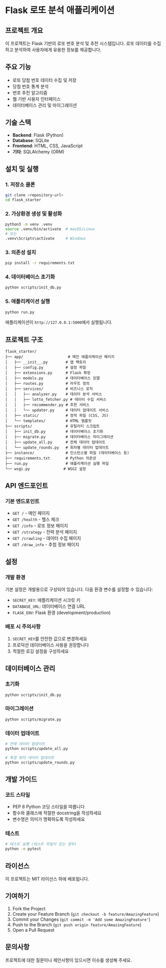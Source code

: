 # Flask 로또 분석 애플리케이션

## 프로젝트 개요

이 프로젝트는 Flask 기반의 로또 번호 분석 및 추천 시스템입니다. 로또 데이터를 수집하고 분석하여 사용자에게 유용한 정보를 제공합니다.

## 주요 기능

- 로또 당첨 번호 데이터 수집 및 저장
- 당첨 번호 통계 분석
- 번호 추천 알고리즘
- 웹 기반 사용자 인터페이스
- 데이터베이스 관리 및 마이그레이션

## 기술 스택

- **Backend**: Flask (Python)
- **Database**: SQLite
- **Frontend**: HTML, CSS, JavaScript
- **기타**: SQLAlchemy (ORM)

## 설치 및 실행

### 1. 저장소 클론
```bash
git clone <repository-url>
cd flask_starter
```

### 2. 가상환경 생성 및 활성화
```bash
python3 -m venv .venv
source .venv/bin/activate  # macOS/Linux
# 또는
.venv\Scripts\activate     # Windows
```

### 3. 의존성 설치
```bash
pip install -r requirements.txt
```

### 4. 데이터베이스 초기화
```bash
python scripts/init_db.py
```

### 5. 애플리케이션 실행
```bash
python run.py
```

애플리케이션이 `http://127.0.0.1:5000`에서 실행됩니다.

## 프로젝트 구조

```
flask_starter/
├── app/                    # 메인 애플리케이션 패키지
│   ├── __init__.py        # 앱 팩토리
│   ├── config.py          # 설정 파일
│   ├── extensions.py      # Flask 확장
│   ├── models.py          # 데이터베이스 모델
│   ├── routes.py          # 라우트 정의
│   ├── services/          # 비즈니스 로직
│   │   ├── analyzer.py    # 데이터 분석 서비스
│   │   ├── lotto_fetcher.py # 데이터 수집 서비스
│   │   ├── recommender.py # 추천 서비스
│   │   └── updater.py     # 데이터 업데이트 서비스
│   ├── static/            # 정적 파일 (CSS, JS)
│   └── templates/         # HTML 템플릿
├── scripts/               # 유틸리티 스크립트
│   ├── init_db.py         # 데이터베이스 초기화
│   ├── migrate.py         # 데이터베이스 마이그레이션
│   ├── update_all.py      # 전체 데이터 업데이트
│   └── update_rounds.py   # 회차별 데이터 업데이트
├── instance/              # 인스턴스별 파일 (데이터베이스 등)
├── requirements.txt       # Python 의존성
├── run.py                 # 애플리케이션 실행 파일
└── wsgi.py               # WSGI 설정
```

## API 엔드포인트

### 기본 엔드포인트
- `GET /` - 메인 페이지
- `GET /health` - 헬스 체크
- `GET /info` - 로또 정보 페이지
- `GET /strategy` - 전략 분석 페이지
- `GET /crawling` - 데이터 수집 페이지
- `GET /draw_info` - 추첨 정보 페이지

## 설정

### 개발 환경
기본 설정은 개발용으로 구성되어 있습니다. 다음 환경 변수를 설정할 수 있습니다:

- `SECRET_KEY`: 애플리케이션 시크릿 키
- `DATABASE_URL`: 데이터베이스 연결 URL
- `FLASK_ENV`: Flask 환경 (development/production)

### 배포 시 주의사항
1. `SECRET_KEY`를 안전한 값으로 변경하세요
2. 프로덕션 데이터베이스 사용을 권장합니다
3. 적절한 로깅 설정을 구성하세요

## 데이터베이스 관리

### 초기화
```bash
python scripts/init_db.py
```

### 마이그레이션
```bash
python scripts/migrate.py
```

### 데이터 업데이트
```bash
# 전체 데이터 업데이트
python scripts/update_all.py

# 특정 회차 데이터 업데이트
python scripts/update_rounds.py
```

## 개발 가이드

### 코드 스타일
- PEP 8 Python 코딩 스타일을 따릅니다
- 함수와 클래스에 적절한 docstring을 작성하세요
- 변수명은 의미가 명확하도록 작성하세요

### 테스트
```bash
# 테스트 실행 (테스트 파일이 있는 경우)
python -m pytest
```

## 라이선스

이 프로젝트는 MIT 라이선스 하에 배포됩니다.

## 기여하기

1. Fork the Project
2. Create your Feature Branch (`git checkout -b feature/AmazingFeature`)
3. Commit your Changes (`git commit -m 'Add some AmazingFeature'`)
4. Push to the Branch (`git push origin feature/AmazingFeature`)
5. Open a Pull Request

## 문의사항

프로젝트에 대한 질문이나 제안사항이 있으시면 이슈를 생성해 주세요.
